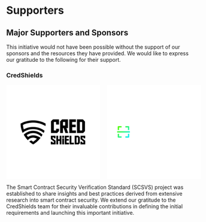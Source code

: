 # Supporters

## Major Supporters and Sponsors

This initiative would not have been possible without the support of our sponsors and the resources they have provided. We would like to express our gratitude to the following for their support.

### CredShields

<div style="display: flex; align-items: center;">
    <img src="assets/images/credshields-logo.png" alt="CredShields Logo" style="margin-right: 20px; width: 250px;">
    <img src="assets/images/solidityscan-logo.png" alt="SolidityScan Logo" style="width: 250px;">
</div>

The Smart Contract Security Verification Standard (SCSVS) project was established to share insights and best practices derived from extensive research into smart contract security. We extend our gratitude to the CredShields team for their invaluable contributions in defining the initial requirements and launching this important initiative.
